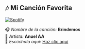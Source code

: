## 🎶 Mi Canción Favorita

[![Spotify](https://img.shields.io/badge/Spotify-E4405F?style=for-the-badge&logo=spotify&logoColor=white)](https://open.spotify.com/track/5P8TXlZCMwru6DaMsIbbO3?si=am2Ggt9sTE-4Gvsjxr0ZBQ)

🎧 *Nombre de la canción:* **Brindemos**  
🎤 *Artista:* **Anuel AA**  
🔗 *Escúchala aquí:* [Haz clic aquí](https://open.spotify.com/track/5P8TXlZCMwru6DaMsIbbO3?si=am2Ggt9sTE-4Gvsjxr0ZBQ)  
